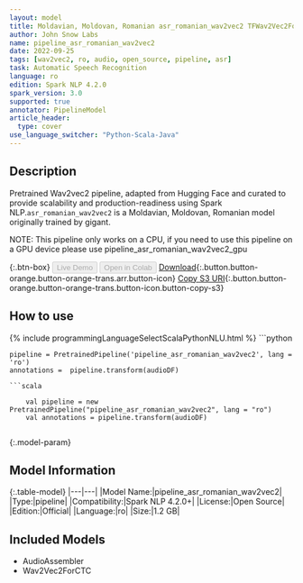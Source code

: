 ```yaml
---
layout: model
title: Moldavian, Moldovan, Romanian asr_romanian_wav2vec2 TFWav2Vec2ForCTC from gigant
author: John Snow Labs
name: pipeline_asr_romanian_wav2vec2
date: 2022-09-25
tags: [wav2vec2, ro, audio, open_source, pipeline, asr]
task: Automatic Speech Recognition
language: ro
edition: Spark NLP 4.2.0
spark_version: 3.0
supported: true
annotator: PipelineModel
article_header:
  type: cover
use_language_switcher: "Python-Scala-Java"
---
```


## Description

Pretrained Wav2vec2  pipeline, adapted from Hugging Face and curated to provide scalability and production-readiness using Spark NLP.`asr_romanian_wav2vec2` is a Moldavian, Moldovan, Romanian model originally trained by gigant.

NOTE: This pipeline only works on a CPU, if you need to use this pipeline on a GPU device please use pipeline_asr_romanian_wav2vec2_gpu

{:.btn-box}
<button class="button button-orange" disabled>Live Demo</button>
<button class="button button-orange" disabled>Open in Colab</button>
[Download](https://s3.amazonaws.com/auxdata.johnsnowlabs.com/public/models/pipeline_asr_romanian_wav2vec2_ro_4.2.0_3.0_1664098225815.zip){:.button.button-orange.button-orange-trans.arr.button-icon}
[Copy S3 URI](s3://auxdata.johnsnowlabs.com/public/models/pipeline_asr_romanian_wav2vec2_ro_4.2.0_3.0_1664098225815.zip){:.button.button-orange.button-orange-trans.button-icon.button-copy-s3}

## How to use



<div class="tabs-box" markdown="1">
{% include programmingLanguageSelectScalaPythonNLU.html %}
```python

    pipeline = PretrainedPipeline('pipeline_asr_romanian_wav2vec2', lang = 'ro')
    annotations =  pipeline.transform(audioDF)
    
```
```scala

    val pipeline = new PretrainedPipeline("pipeline_asr_romanian_wav2vec2", lang = "ro")
    val annotations = pipeline.transform(audioDF)
    
```
</div>

{:.model-param}
## Model Information

{:.table-model}
|---|---|
|Model Name:|pipeline_asr_romanian_wav2vec2|
|Type:|pipeline|
|Compatibility:|Spark NLP 4.2.0+|
|License:|Open Source|
|Edition:|Official|
|Language:|ro|
|Size:|1.2 GB|

## Included Models

- AudioAssembler
- Wav2Vec2ForCTC